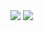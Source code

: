 
<img src="https://capsule-render.vercel.app/api?type=transparent&color=rgb(255, 0, 0)&height=200&section=header&text=Welcome&nbsp;My&nbsp;GitHub!&fontSize=60" />

<img src="https://capsule-render.vercel.app/api?type=wave&color=auto&height=300&section=header&text=capsule%20render&fontSize=90" />
